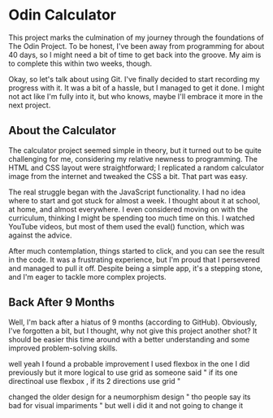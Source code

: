 # Odin Calculator
This project marks the culmination of my journey through the foundations of The Odin Project. To be honest, I've been away from programming for about 40 days, so I might need a bit of time to get back into the groove. My aim is to complete this within two weeks, though.

Okay, so let's talk about using Git. I've finally decided to start recording my progress with it. It was a bit of a hassle, but I managed to get it done. I might not act like I'm fully into it, but who knows, maybe I'll embrace it more in the next project.

## About the Calculator
The calculator project seemed simple in theory, but it turned out to be quite challenging for me, considering my relative newness to programming. The HTML and CSS layout were straightforward; I replicated a random calculator image from the internet and tweaked the CSS a bit. That part was easy.

The real struggle began with the JavaScript functionality. I had no idea where to start and got stuck for almost a week. I thought about it at school, at home, and almost everywhere. I even considered moving on with the curriculum, thinking I might be spending too much time on this. I watched YouTube videos, but most of them used the eval() function, which was against the advice.

After much contemplation, things started to click, and you can see the result in the code. It was a frustrating experience, but I'm proud that I persevered and managed to pull it off. Despite being a simple app, it's a stepping stone, and I'm eager to tackle more complex projects.

## Back After 9 Months
Well, I'm back after a hiatus of 9 months (according to GitHub). Obviously, I've forgotten a bit, but I thought, why not give this project another shot? It should be easier this time around with a better understanding and some improved problem-solving skills.

well yeah I found a probable improvement I used flexbox in the one I did previously but it more logical to use grid as someone said " if its one directinoal use flexbox , if its 2 directions use grid "

changed the older design for a neumorphism design " tho people say its bad for visual impariments " but well i did it and not going to change it 